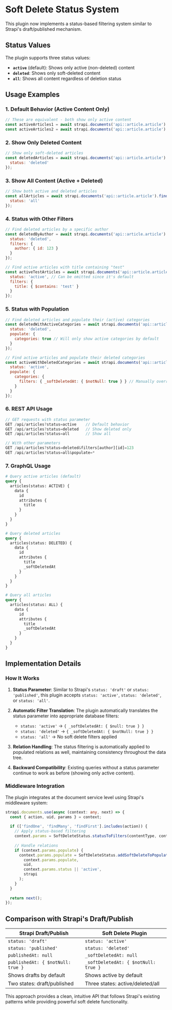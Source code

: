# Soft Delete Status System

This plugin now implements a status-based filtering system similar to Strapi's draft/published mechanism.

## Status Values

The plugin supports three status values:

- **`active`** (default): Shows only active (non-deleted) content
- **`deleted`**: Shows only soft-deleted content  
- **`all`**: Shows all content regardless of deletion status

## Usage Examples

### 1. Default Behavior (Active Content Only)
```javascript
// These are equivalent - both show only active content
const activeArticles1 = await strapi.documents('api::article.article').findMany();
const activeArticles2 = await strapi.documents('api::article.article').findMany({ status: 'active' });
```

### 2. Show Only Deleted Content
```javascript
// Show only soft-deleted articles
const deletedArticles = await strapi.documents('api::article.article').findMany({ 
  status: 'deleted' 
});
```

### 3. Show All Content (Active + Deleted)
```javascript
// Show both active and deleted articles
const allArticles = await strapi.documents('api::article.article').findMany({ 
  status: 'all' 
});
```

### 4. Status with Other Filters
```javascript
// Find deleted articles by a specific author
const deletedByAuthor = await strapi.documents('api::article.article').findMany({
  status: 'deleted',
  filters: {
    author: { id: 123 }
  }
});

// Find active articles with title containing "test"
const activeTestArticles = await strapi.documents('api::article.article').findMany({
  status: 'active', // Can be omitted since it's default
  filters: {
    title: { $contains: 'test' }
  }
});
```

### 5. Status with Population
```javascript
// Find deleted articles and populate their (active) categories
const deletedWithActiveCategories = await strapi.documents('api::article.article').findMany({
  status: 'deleted',
  populate: {
    categories: true // Will only show active categories by default
  }
});

// Find active articles and populate their deleted categories
const activeWithDeletedCategories = await strapi.documents('api::article.article').findMany({
  status: 'active',
  populate: {
    categories: {
      filters: { _softDeletedAt: { $notNull: true } } // Manually override to show deleted
    }
  }
});
```

### 6. REST API Usage
```javascript
// GET requests with status parameter
GET /api/articles?status=active    // Default behavior
GET /api/articles?status=deleted   // Show deleted only
GET /api/articles?status=all       // Show all

// With other parameters
GET /api/articles?status=deleted&filters[author][id]=123
GET /api/articles?status=all&populate=*
```

### 7. GraphQL Usage
```graphql
# Query active articles (default)
query {
  articles(status: ACTIVE) {
    data {
      id
      attributes {
        title
      }
    }
  }
}

# Query deleted articles
query {
  articles(status: DELETED) {
    data {
      id
      attributes {
        title
        _softDeletedAt
      }
    }
  }
}

# Query all articles
query {
  articles(status: ALL) {
    data {
      id
      attributes {
        title
        _softDeletedAt
      }
    }
  }
}
```

## Implementation Details

### How It Works

1. **Status Parameter**: Similar to Strapi's `status: 'draft'` or `status: 'published'`, this plugin accepts `status: 'active'`, `status: 'deleted'`, or `status: 'all'`.

2. **Automatic Filter Translation**: The plugin automatically translates the status parameter into appropriate database filters:
   - `status: 'active'` → `{ _softDeletedAt: { $null: true } }`
   - `status: 'deleted'` → `{ _softDeletedAt: { $notNull: true } }`  
   - `status: 'all'` → No soft delete filters applied

3. **Relation Handling**: The status filtering is automatically applied to populated relations as well, maintaining consistency throughout the data tree.

4. **Backward Compatibility**: Existing queries without a status parameter continue to work as before (showing only active content).

### Middleware Integration

The plugin integrates at the document service level using Strapi's middleware system:

```typescript
strapi.documents.use(async (context: any, next) => {
  const { action, uid, params } = context;
  
  if (['findOne', 'findMany', 'findFirst'].includes(action)) {
    // Apply status-based filtering
    context.params = SoftDeleteStatus.statusToFilters(contentType, context.params);
    
    // Handle relations
    if (context.params.populate) {
      context.params.populate = SoftDeleteStatus.addSoftDeleteToPopulate(
        context.params.populate,
        uid,
        context.params.status || 'active',
        strapi
      );
    }
  }
  
  return next();
});
```

## Comparison with Strapi's Draft/Publish

| Strapi Draft/Publish | Soft Delete Plugin |
|---------------------|-------------------|
| `status: 'draft'` | `status: 'active'` |
| `status: 'published'` | `status: 'deleted'` |
| `publishedAt: null` | `_softDeletedAt: null` |
| `publishedAt: { $notNull: true }` | `_softDeletedAt: { $notNull: true }` |
| Shows drafts by default | Shows active by default |
| Two states: draft/published | Three states: active/deleted/all |

This approach provides a clean, intuitive API that follows Strapi's existing patterns while providing powerful soft delete functionality.
